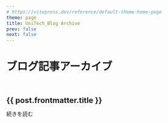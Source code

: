 ```yaml
---
# https://vitepress.dev/reference/default-theme-home-page
theme: page
title: UniTech_Blog Archive
prev: false
next: false
---
```


<script setup>
  import {data as posts } from "./.vitepress/theme/posts.data.ts"
</script>

# ブログ記事アーカイブ

<br>

<article v-for="post of posts" class="home-posts-article">
  <p>
    <a :href="post.url" class="home-posts-article-title">{{ post.frontmatter.title }}</a>
  </p>
  <p>
    <a :href="post.url">続きを読む</a>
  </p>
</article>

<style>
.home-posts-article {
  border-top: 1px solid var(--vp-c-divider);
  justify-content: space-between;
  padding: 10px 0;
}

.home-posts-article p {
  margin: 10px 0;
}

.home-posts-article .home-posts-article-title {
  color: var(--vp-c-text-1);
  font-size: 20px;
  font-weight: 700;
  line-height: 1.5;
  text-decoration: none !important;
}
</style>
